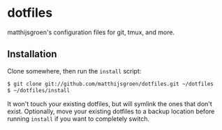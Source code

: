 # dotfiles

matthijsgroen's configuration files for git, tmux, and more.

## Installation

Clone somewhere, then run the `install` script:

~~~ sh
$ git clone git://github.com/matthijsgroen/dotfiles.git ~/dotfiles
$ ~/dotfiles/install
~~~

It won't touch your existing dotfiles, but will symlink the ones that don't
exist. Optionally, move your existing dotfiles to a backup location before
running `install` if you want to completely switch.
